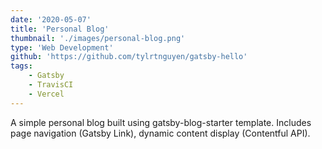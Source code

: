```yaml
---
date: '2020-05-07'
title: 'Personal Blog'
thumbnail: './images/personal-blog.png'
type: 'Web Development'
github: 'https://github.com/tylrtnguyen/gatsby-hello'
tags:
    - Gatsby
    - TravisCI
    - Vercel
---
```


A simple personal blog built using gatsby-blog-starter template. Includes page navigation (Gatsby Link), dynamic content display (Contentful API).